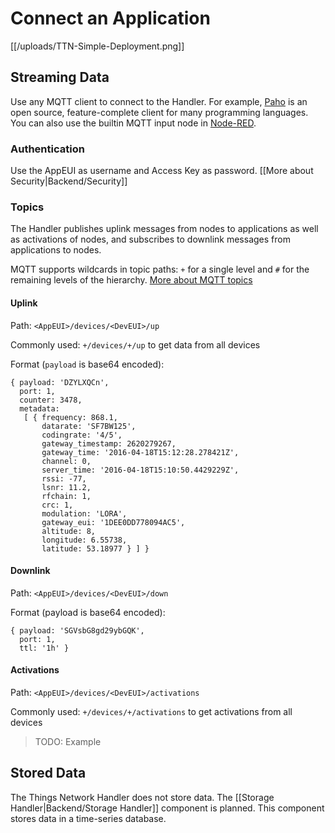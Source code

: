 # Connect an Application

[[/uploads/TTN-Simple-Deployment.png]]

## Streaming Data

Use any MQTT client to connect to the Handler. For example, [Paho](http://www.eclipse.org/paho/) is an open source, feature-complete client for many programming languages. You can also use the builtin MQTT input node in [Node-RED](http://nodered.org).

### Authentication

Use the AppEUI as username and Access Key as password. [[More about Security|Backend/Security]]

### Topics

The Handler publishes uplink messages from nodes to applications as well as activations of nodes, and subscribes to downlink messages from applications to nodes.

MQTT supports wildcards in topic paths: `+` for a single level and `#` for the remaining levels of the hierarchy. [More about MQTT topics](http://mosquitto.org/man/mqtt-7.html)

#### Uplink

Path: `<AppEUI>/devices/<DevEUI>/up`

Commonly used: `+/devices/+/up` to get data from all devices

Format (`payload` is base64 encoded):
```
{ payload: 'DZYLXQCn',
  port: 1,
  counter: 3478,
  metadata:
   [ { frequency: 868.1,
       datarate: 'SF7BW125',
       codingrate: '4/5',
       gateway_timestamp: 2620279267,
       gateway_time: '2016-04-18T15:12:28.278421Z',
       channel: 0,
       server_time: '2016-04-18T15:10:50.4429229Z',
       rssi: -77,
       lsnr: 11.2,
       rfchain: 1,
       crc: 1,
       modulation: 'LORA',
       gateway_eui: '1DEE0DD778094AC5',
       altitude: 8,
       longitude: 6.55738,
       latitude: 53.18977 } ] }
```

#### Downlink

Path: `<AppEUI>/devices/<DevEUI>/down`

Format (payload is base64 encoded):
```
{ payload: 'SGVsbG8gd29ybGQK',
  port: 1,
  ttl: '1h' }
```

#### Activations

Path: `<AppEUI>/devices/<DevEUI>/activations`

Commonly used: `+/devices/+/activations` to get activations from all devices

> TODO: Example

## Stored Data

The Things Network Handler does not store data. The [[Storage Handler|Backend/Storage Handler]] component is planned. This component stores data in a time-series database.
